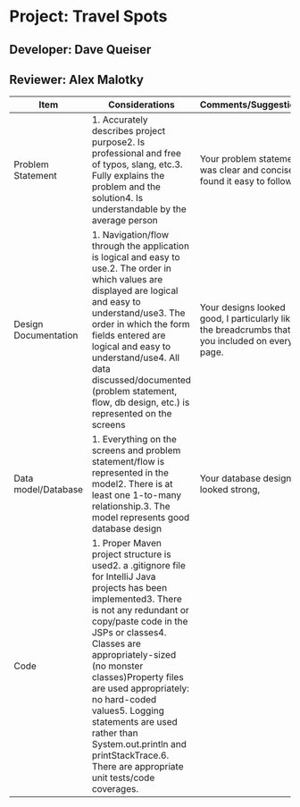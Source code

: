# Project: Travel Spots

## Developer: Dave Queiser
## Reviewer: Alex Malotky

| Item | Considerations | Comments/Suggestions | 
|------|------------|----------|
| Problem Statement| 1. Accurately describes project purpose2. Is professional and free of typos, slang, etc.3. Fully explains the problem and the solution4. Is understandable by the average person | Your problem statement was clear and concise.  I found it easy to follow. 
| Design Documentation | 1. Navigation/flow through the application is logical and easy to use.2. The order in which values are displayed are logical and easy to understand/use3. The order in which the form fields entered are logical and easy to understand/use4. All data discussed/documented (problem statement, flow, db design, etc.) is represented on the screens | Your designs looked good, I particularly liked the breadcrumbs that you included on every page. 
| Data model/Database | 1. Everything on the screens and problem statement/flow is represented in the model2. There is at least one 1-to-many relationship.3. The model represents good database design | Your database design looked strong, 
| Code | 1. Proper Maven project structure is used2. a .gitignore file for IntelliJ Java projects has been implemented3. There is not any redundant or copy/paste code in the JSPs or classes4. Classes are appropriately-sized (no monster classes)Property files are used appropriately: no hard-coded values5. Logging statements are used rather than System.out.println and printStackTrace.6. There are appropriate unit tests/code coverages. | 
